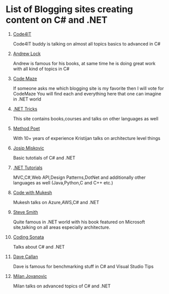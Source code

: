 # List of Blogging sites creating content on C# and .NET

1. [Code4IT](https://www.code4it.dev/)

	Code4IT buddy is talking on almost all topics basics to advanced in C#

2. [Andrew Lock](https://andrewlock.net/)

	Andrew is famous for his books, at same time he is doing great work with all kind of topics in C#

3. [Code Maze](https://code-maze.com/)

	If someone asks me which blogging site is my favorite then I will vote for CodeMaze
	You will find each and everything here that one can imagine in .NET world

4. [.NET Tricks](https://www.dotnettricks.com/)
	
	This site contains books,courses and talks on other languages as well

5. [Method Poet](https://methodpoet.com/)
	
	With 10+ years of experience Kristijan talks on architecture level things

6. [Josip Miskovic](https://josipmisko.com/)
	
	Basic tutotials of C# and .NET
		
7. [.NET Tutorials](https://dotnettutorials.net/)

	MVC,C#,Web API,Design Patterns,DotNet and additionally other languages as well (Java,Python,C and C++ etc.)

8. [Code with Mukesh](https://codewithmukesh.com)
	
	Mukesh talks on Azure,AWS,C# and .NET

9. [Steve Smith](https://ardalis.com/blog/)
	
	Quite famous in .NET world with his book featured on Microsoft site,talking on all areas especially architecture.

10. [Coding Sonata](https://codingsonata.com)
	
	Talks about C# and .NET 

11. [Dave Callan](https://davecallan.com)

	Dave is famous for benchmarking stuff in C# and Visual Studio Tips

13. [Milan Jovanovic](https://www.milanjovanovic.tech/)

	Milan talks on advanced topics of C# and .NET 